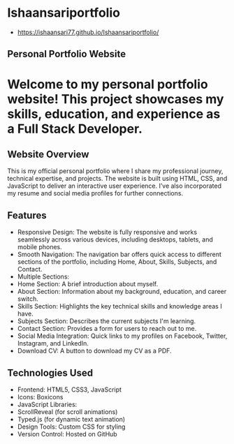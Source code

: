 # Ishaansariportfolio
 - https://ishaansari77.github.io/Ishaansariportfolio/
## Personal Portfolio Website
# Welcome to my personal portfolio website! This project showcases my skills, education, and experience as a Full Stack Developer.

## Website Overview
This is my official personal portfolio where I share my professional journey, technical expertise, and projects. The website is built using HTML, CSS, and JavaScript to deliver an interactive user experience. I’ve also incorporated my resume and social media profiles for further connections.

## Features
- Responsive Design: The website is fully responsive and works seamlessly across various devices, including desktops, tablets, and mobile phones.
- Smooth Navigation: The navigation bar offers quick access to different sections of the portfolio, including Home, About, Skills, Subjects, and Contact.
- Multiple Sections:
- Home Section: A brief introduction about myself.
- About Section: Information about my background, education, and career switch.
- Skills Section: Highlights the key technical skills and knowledge areas I have.
- Subjects Section: Describes the current subjects I'm learning.
- Contact Section: Provides a form for users to reach out to me.
- Social Media Integration: Quick links to my profiles on Facebook, Twitter, Instagram, and LinkedIn.
- Download CV: A button to download my CV as a PDF.

## Technologies Used
- Frontend: HTML5, CSS3, JavaScript
- Icons: Boxicons
- JavaScript Libraries:
- ScrollReveal (for scroll animations)
- Typed.js (for dynamic text animation)
- Design Tools: Custom CSS for styling
- Version Control: Hosted on GitHub



